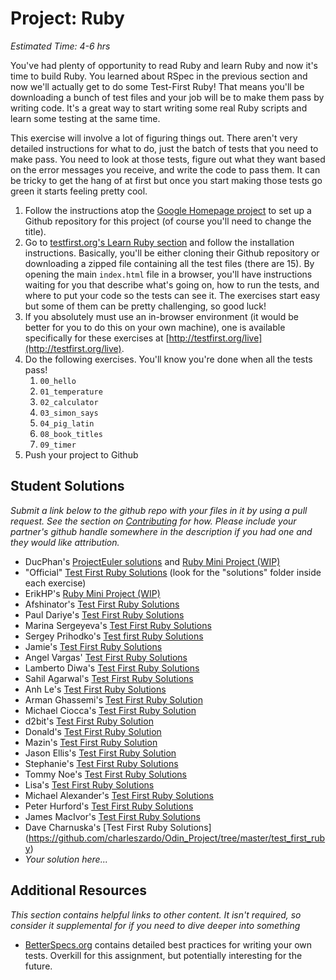 # Project: Ruby
*Estimated Time: 4-6 hrs*

You've had plenty of opportunity to read Ruby and learn Ruby and now it's time to build Ruby.  You learned about RSpec in the previous section and now we'll actually get to do some Test-First Ruby! That means you'll be downloading a bunch of test files and your job will be to make them pass by writing code.  It's a great way to start writing some real Ruby scripts and learn some testing at the same time.

This exercise will involve a lot of figuring things out.  There aren't very detailed instructions for what to do, just the batch of tests that you need to make pass.  You need to look at those tests, figure out what they want based on the error messages you receive, and write the code to pass them.  It can be tricky to get the hang of at first but once you start making those tests go green it starts feeling pretty cool.


1. Follow the instructions atop the [Google Homepage project](/web-development-101/html-css) to set up a Github repository for this project (of course you'll need to change the title).
1. Go to [testfirst.org's Learn Ruby section](http://testfirst.org/learn_ruby) and follow the installation instructions.  Basically, you'll be either cloning their Github repository or downloading a zipped file containing all the test files (there are 15).  By opening the main `index.html` file in a browser, you'll have instructions waiting for you that describe what's going on, how to run the tests, and where to put your code so the tests can see it.  The exercises start easy but some of them can be pretty challenging, so good luck!
2. If you absolutely must use an in-browser environment (it would be better for you to do this on your own machine), one is available specifically for these exercises at [http://testfirst.org/live](http://testfirst.org/live).
3. Do the following exercises.  You'll know you're done when all the tests pass!
    1. `00_hello`
    2. `01_temperature`
    3. `02_calculator`
    4. `03_simon_says`
    5. `04_pig_latin`
    6. `08_book_titles`
    6. `09_timer`
5. Push your project to Github

## Student Solutions

*Submit a link below to the github repo with your files in it by using a pull request.  See the section on [Contributing](http://github.com/TheOdinProject/curriculum/blob/master/contributing.md) for how.  Please include your partner's github handle somewhere in the description if you had one and they would like attribution.*

* DucPhan's [ProjectEuler solutions](https://github.com/phanducsjsu/ProjectEuler) and [Ruby Mini Project (WIP)](https://github.com/phanducsjsu/Test-First-Ruby)
* "Official" [Test First Ruby Solutions](https://github.com/ultrasaurus/test-first-teaching/tree/master/learn_ruby) (look for the "solutions" folder inside each exercise)
* ErikHP's [Ruby Mini Project (WIP)](https://github.com/ErikHP/test-first-ruby)
* Afshinator's [Test First Ruby Solutions](https://github.com/afshinator/playground/tree/master/TestFirstRubyExercises)
* Paul Dariye's [Test First Ruby Solutions](https://github.com/pauldd91/theodinproject/tree/master/learn_ruby)
* Marina Sergeyeva's [Test First Ruby Solutions](https://github.com/imousterian/OdinProject/tree/master/Project1_3_Ruby/learn_ruby)
* Sergey Prihodko's [Test first Ruby Solutions](https://github.com/sprihodko/odin-projects/tree/master/test-first-ruby)
* Jamie's [Test First Ruby Solutions](https://github.com/Jberczel/odin-projects/tree/master/learn_ruby)
* Angel Vargas' [Test First Ruby Solutions](https://github.com/arioth/the-odin-project/tree/master/learn_ruby)
* Lamberto Diwa's [Test First Ruby Solutions](https://github.com/LambertoD/test_first_ruby)
* Sahil Agarwal's [Test First Ruby Solutions](https://github.com/sahilda/the_odin_project/tree/master/testfirst_ruby)
* Anh Le's [Test First Ruby Solutions](https://github.com/LaDilettante/studying-odin-project/tree/master/web_dev_101/project_ruby/learn_ruby)
* Arman Ghassemi's [Test First Ruby Solution](https://github.com/ArmanG/Test-First-Ruby)
* Michael Ciocca's [Test First Ruby Solution](https://github.com/Mciocca/TheOdinProject/tree/master/Ruby/respec/test_first)
* d2bit's [Test First Ruby Solution](https://github.com/d2bit/first_test_ruby)
* Donald's [Test First Ruby Solution](https://github.com/donaldali/odin-webdev101/tree/master/project_ruby)
* Mazin's [Test First Ruby Solution](https://github.com/muzfuz/CodeLessons/tree/master/RubyBasics)
* Jason Ellis's [Test First Ruby Solution](https://github.com/jason-ellis/test-first-ruby)
* Stephanie's [Test First Ruby Solutions](https://github.com/Avonyel/ruby-testing)
* Tommy Noe's [Test First Ruby Solutions](https://github.com/thomasjnoe/rspec-intro)
* Lisa's [Test First Ruby Solutions](https://github.com/lisakstep/learn_ruby)
* Michael Alexander's [Test First Ruby Solutions](https://github.com/betweenparentheses/test-first-ruby)
* Peter Hurford's [Test First Ruby Solutions](https://github.com/peterhurford/testfirst)
* James MacIvor's [Test First Ruby Solutions](https://github.com/RobotOptimist/learn_ruby)
* Dave Charnuska's [Test First Ruby Solutions] (https://github.com/charleszardo/Odin_Project/tree/master/test_first_ruby)
* *Your solution here...*

## Additional Resources

*This section contains helpful links to other content. It isn't required, so consider it supplemental for if you need to dive deeper into something*


* [BetterSpecs.org](http://betterspecs.org/) contains detailed best practices for writing your own tests.  Overkill for this assignment, but potentially interesting for the future.
